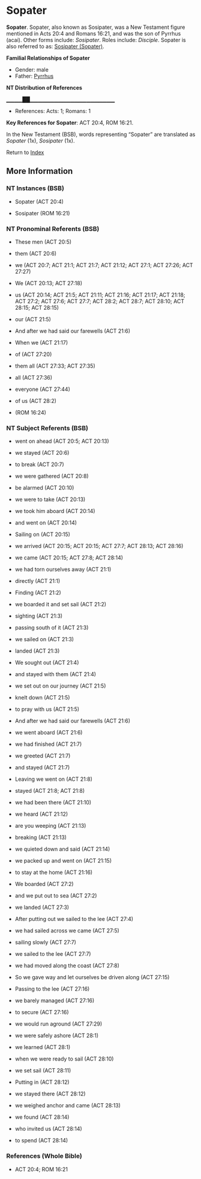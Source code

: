 # Sopater
**Sopater**. 
Sopater, also known as Sosipater, was a New Testament figure mentioned in Acts 20:4 and Romans 16:21, and was the son of Pyrrhus (acai). 
Other forms include: 
*Sosipater*. 
Roles include: 
_Disciple_. 
Sopater is also referred to as: 
[Sosipater (Sopater)](Sosipater.md). 




**Familial Relationships of Sopater**


* Gender: male
* Father: [Pyrrhus](Pyrrhus.md)


**NT Distribution of References**

▁▁▁▁██▁▁▁▁▁▁▁▁▁▁▁▁▁▁▁▁▁▁▁▁▁
* References: Acts: 1; Romans: 1



**Key References for Sopater**: 
ACT 20:4, ROM 16:21. 




In the New Testament (BSB), words representing “Sopater” are translated as 
*Sopater* (1x), *Sosipater* (1x). 


Return to [Index](00-Index.md)

## More Information

### NT Instances (BSB)

* Sopater (ACT 20:4)

* Sosipater (ROM 16:21)



### NT Pronominal Referents (BSB)

* These men (ACT 20:5)

* them (ACT 20:6)

* we (ACT 20:7; ACT 21:1; ACT 21:7; ACT 21:12; ACT 27:1; ACT 27:26; ACT 27:27)

* We (ACT 20:13; ACT 27:18)

* us (ACT 20:14; ACT 21:5; ACT 21:11; ACT 21:16; ACT 21:17; ACT 21:18; ACT 27:2; ACT 27:6; ACT 27:7; ACT 28:2; ACT 28:7; ACT 28:10; ACT 28:15; ACT 28:15)

* our (ACT 21:5)

* And after we had said our farewells (ACT 21:6)

* When we (ACT 21:17)

* of (ACT 27:20)

* them all (ACT 27:33; ACT 27:35)

* all (ACT 27:36)

* everyone (ACT 27:44)

* of us (ACT 28:2)

*  (ROM 16:24)



### NT Subject Referents (BSB)

* went on ahead (ACT 20:5; ACT 20:13)

* we stayed (ACT 20:6)

* to break (ACT 20:7)

* we were gathered (ACT 20:8)

* be alarmed (ACT 20:10)

* we were to take (ACT 20:13)

* we took him aboard (ACT 20:14)

* and went on (ACT 20:14)

* Sailing on (ACT 20:15)

* we arrived (ACT 20:15; ACT 20:15; ACT 27:7; ACT 28:13; ACT 28:16)

* we came (ACT 20:15; ACT 27:8; ACT 28:14)

* we had torn ourselves away (ACT 21:1)

* directly (ACT 21:1)

* Finding (ACT 21:2)

* we boarded it and set sail (ACT 21:2)

* sighting (ACT 21:3)

* passing south of it (ACT 21:3)

* we sailed on (ACT 21:3)

* landed (ACT 21:3)

* We sought out (ACT 21:4)

* and stayed with them (ACT 21:4)

* we set out on our journey (ACT 21:5)

* knelt down (ACT 21:5)

* to pray with us (ACT 21:5)

* And after we had said our farewells (ACT 21:6)

* we went aboard (ACT 21:6)

* we had finished (ACT 21:7)

* we greeted (ACT 21:7)

* and stayed (ACT 21:7)

* Leaving we went on (ACT 21:8)

* stayed (ACT 21:8; ACT 21:8)

* we had been there (ACT 21:10)

* we heard (ACT 21:12)

* are you weeping (ACT 21:13)

* breaking (ACT 21:13)

* we quieted down and said (ACT 21:14)

* we packed up and went on (ACT 21:15)

* to stay at the home (ACT 21:16)

* We boarded (ACT 27:2)

* and we put out to sea (ACT 27:2)

* we landed (ACT 27:3)

* After putting out we sailed to the lee (ACT 27:4)

* we had sailed across we came (ACT 27:5)

* sailing slowly (ACT 27:7)

* we sailed to the lee (ACT 27:7)

* we had moved along the coast (ACT 27:8)

* So we gave way and let ourselves be driven along (ACT 27:15)

* Passing to the lee (ACT 27:16)

* we barely managed (ACT 27:16)

* to secure (ACT 27:16)

* we would run aground (ACT 27:29)

* we were safely ashore (ACT 28:1)

* we learned (ACT 28:1)

* when we were ready to sail (ACT 28:10)

* we set sail (ACT 28:11)

* Putting in (ACT 28:12)

* we stayed there (ACT 28:12)

* we weighed anchor and came (ACT 28:13)

* we found (ACT 28:14)

* who invited us (ACT 28:14)

* to spend (ACT 28:14)



### References (Whole Bible)

* ACT 20:4; ROM 16:21




